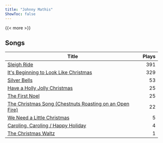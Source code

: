```yaml
---
title: "Johnny Mathis"
ShowToc: false
---
```


{{< more >}}

## Songs
Title | Plays 
----- | -----: 
[Sleigh Ride](/songs/sleigh-ride) | 391
[It's Beginning to Look Like Christmas](/songs/its-beginning-to-look-like-christmas) | 329
[Silver Bells](/songs/silver-bells) | 53
[Have a Holly Jolly Christmas](/songs/have-a-holly-jolly-christmas) | 25
[The First Noel](/songs/the-first-noel) | 25
[The Christmas Song (Chestnuts Roasting on an Open Fire)](/songs/the-christmas-song-chestnuts-roasting-on-an-open-fire) | 22
[We Need a Little Christmas](/songs/we-need-a-little-christmas) | 5
[Caroling, Caroling / Happy Holiday](/songs/caroling-caroling-happy-holiday) | 4
[The Christmas Waltz](/songs/the-christmas-waltz) | 1

